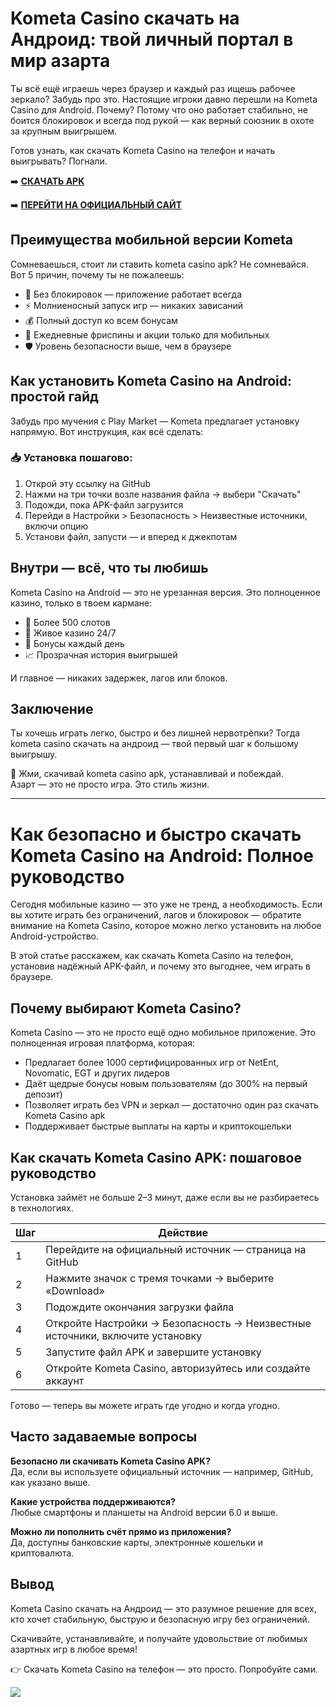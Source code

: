 
# Kometa Casino скачать на Андроид: твой личный портал в мир азарта

Ты всё ещё играешь через браузер и каждый раз ищешь рабочее зеркало? Забудь про это. Настоящие игроки давно перешли на Kometa Casino для Android. Почему? Потому что оно работает стабильно, не боится блокировок и всегда под рукой — как верный союзник в охоте за крупным выигрышем.

Готов узнать, как скачать Kometa Casino на телефон и начать выигрывать? Погнали.

➡️ **[СКАЧАТЬ APK](https://github.com/parbrir/kometaskachat/blob/main/KOMETACasino.apk "СКАЧАТЬ APK")**

➡️ **[ПЕРЕЙТИ НА ОФИЦИАЛЬНЫЙ САЙТ](https://clck.ru/3MmmAP "ПЕРЕЙТИ НА ОФИЦИАЛЬНЫЙ САЙТ")**

## Преимущества мобильной версии Kometa

Сомневаешься, стоит ли ставить kometa casino apk? Не сомневайся. Вот 5 причин, почему ты не пожалеешь:

- 🎯 Без блокировок — приложение работает всегда  
- ⚡ Молниеносный запуск игр — никаких зависаний  
- 💰 Полный доступ ко всем бонусам  
- 🎁 Ежедневные фриспины и акции только для мобильных  
- 🛡️ Уровень безопасности выше, чем в браузере  

## Как установить Kometa Casino на Android: простой гайд

Забудь про мучения с Play Market — Kometa предлагает установку напрямую. Вот инструкция, как всё сделать:

### 📥 Установка пошагово:

1. Открой эту ссылку на GitHub  
2. Нажми на три точки возле названия файла → выбери "Скачать"  
3. Подожди, пока APK-файл загрузится  
4. Перейди в Настройки > Безопасность > Неизвестные источники, включи опцию  
5. Установи файл, запусти — и вперед к джекпотам  

## Внутри — всё, что ты любишь

Kometa Casino на Android — это не урезанная версия. Это полноценное казино, только в твоем кармане:

- 🎰 Более 500 слотов  
- 💎 Живое казино 24/7  
- 🎁 Бонусы каждый день  
- 📈 Прозрачная история выигрышей  

И главное — никаких задержек, лагов или блоков.

## Заключение

Ты хочешь играть легко, быстро и без лишней нервотрёпки? Тогда kometa casino скачать на андроид — твой первый шаг к большому выигрышу.

📲 Жми, скачивай kometa casino apk, устанавливай и побеждай.  
Азарт — это не просто игра. Это стиль жизни.

---

# Как безопасно и быстро скачать Kometa Casino на Android: Полное руководство

Сегодня мобильные казино — это уже не тренд, а необходимость. Если вы хотите играть без ограничений, лагов и блокировок — обратите внимание на Kometa Casino, которое можно легко установить на любое Android-устройство.

В этой статье расскажем, как скачать Kometa Casino на телефон, установив надёжный APK-файл, и почему это выгоднее, чем играть в браузере.

## Почему выбирают Kometa Casino?

Kometa Casino — это не просто ещё одно мобильное приложение. Это полноценная игровая платформа, которая:

- Предлагает более 1000 сертифицированных игр от NetEnt, Novomatic, EGT и других лидеров  
- Даёт щедрые бонусы новым пользователям (до 300% на первый депозит)  
- Позволяет играть без VPN и зеркал — достаточно один раз скачать Kometa Casino apk  
- Поддерживает быстрые выплаты на карты и криптокошельки  

## Как скачать Kometa Casino APK: пошаговое руководство

Установка займёт не больше 2–3 минут, даже если вы не разбираетесь в технологиях.

| Шаг | Действие                                                  |
|------|----------------------------------------------------------|
| 1    | Перейдите на официальный источник — страница на GitHub  |
| 2    | Нажмите значок с тремя точками → выберите «Download»     |
| 3    | Подождите окончания загрузки файла                        |
| 4    | Откройте Настройки → Безопасность → Неизвестные источники, включите установку |
| 5    | Запустите файл APK и завершите установку                  |
| 6    | Откройте Kometa Casino, авторизуйтесь или создайте аккаунт|

Готово — теперь вы можете играть где угодно и когда угодно.

## Часто задаваемые вопросы

**Безопасно ли скачивать Kometa Casino APK?**  
Да, если вы используете официальный источник — например, GitHub, как указано выше.

**Какие устройства поддерживаются?**  
Любые смартфоны и планшеты на Android версии 6.0 и выше.

**Можно ли пополнить счёт прямо из приложения?**  
Да, доступны банковские карты, электронные кошельки и криптовалюта.

## Вывод

Kometa Casino скачать на Андроид — это разумное решение для всех, кто хочет стабильную, быструю и безопасную игру без ограничений.

Скачивайте, устанавливайте, и получайте удовольствие от любимых азартных игр в любое время!

👉 Скачать Kometa Casino на телефон — это просто. Попробуйте сами.

[![](https://i.ibb.co/hxw7S5CY/kometa-1-BONUSUP.png)](https://clck.ru/3MmmAP)
